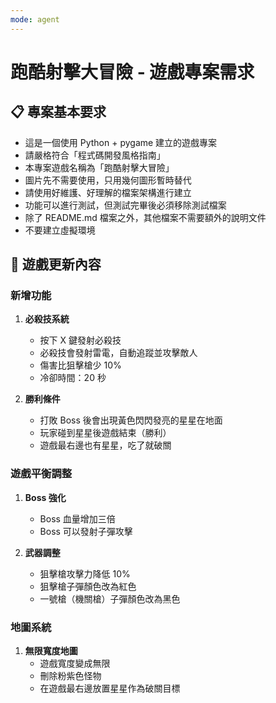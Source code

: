 ```yaml
---
mode: agent
---
```


# 跑酷射擊大冒險 - 遊戲專案需求

## 📋 專案基本要求

- 這是一個使用 Python + pygame 建立的遊戲專案
- 請嚴格符合「程式碼開發風格指南」
- 本專案遊戲名稱為「跑酷射擊大冒險」
- 圖片先不需要使用，只用幾何圖形暫時替代
- 請使用好維護、好理解的檔案架構進行建立
- 功能可以進行測試，但測試完畢後必須移除測試檔案
- 除了 README.md 檔案之外，其他檔案不需要額外的說明文件
- 不要建立虛擬環境

## 🔄 遊戲更新內容

### 新增功能

1. **必殺技系統**

   - 按下 X 鍵發射必殺技
   - 必殺技會發射雷電，自動追蹤並攻擊敵人
   - 傷害比狙擊槍少 10%
   - 冷卻時間：20 秒

2. **勝利條件**
   - 打敗 Boss 後會出現黃色閃閃發亮的星星在地面
   - 玩家碰到星星後遊戲結束（勝利）
   - 遊戲最右邊也有星星，吃了就破關

### 遊戲平衡調整

1. **Boss 強化**

   - Boss 血量增加三倍
   - Boss 可以發射子彈攻擊

2. **武器調整**
   - 狙擊槍攻擊力降低 10%
   - 狙擊槍子彈顏色改為紅色
   - 一號槍（機關槍）子彈顏色改為黑色

### 地圖系統

1. **無限寬度地圖**
   - 遊戲寬度變成無限
   - 刪除粉紫色怪物
   - 在遊戲最右邊放置星星作為破關目標
